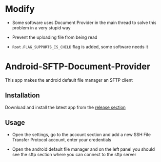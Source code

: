 # Modify
- Some software uses Document Provider in the main thread to solve this problem in a very stupid way

- Prevent the uploading file from being read

- `Root.FLAG_SUPPORTS_IS_CHILD` flag is added, some software needs it


# Android-SFTP-Document-Provider
This app makes the android default file manager an SFTP client

## Installation

Download and install the latest app from the [release section](https://github.com/RikyIsola/Android-SFTP-Documents-Provider/releases)

## Usage

- Open the settings, go to the account section and add a new SSH File Transfer Protocol account, enter your credentials

- Open the android default file manager and on the left panel you should see the sftp section where you can connect to the sftp server
